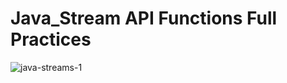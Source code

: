 # Java_Stream API Functions Full Practices

![java-streams-1](https://github.com/YannKande/Java_Stream/assets/123785331/8448911e-8eb6-41e6-bd66-6123e898851e)
